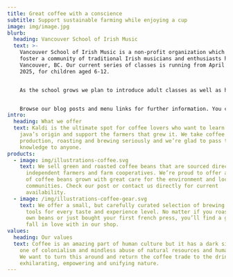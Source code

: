 ```yaml
---
title: Great coffee with a conscience
subtitle: Support sustainable farming while enjoying a cup
image: img/image.jpg
blurb:
  heading: Vancouver School of Irish Music
  text: >-
    Vancouver School of Irish Music is a non-profit organization which aims to
    foster a community of traditional Irish musicians and enthusiasts here in
    Vancouver, BC. Our current series of classes is running from April - June
    2025, for children aged 6-12.


    As the school grows we plan to introduce adult classes as well as host concerts and masterclasses from visiting musicians.


    Browse our blog posts and menu links for further information. You can email us at the address below, or subscribe to our email newsletter on our Contact page.
intro:
  heading: What we offer
  text: Kaldi is the ultimate spot for coffee lovers who want to learn about their
    java’s origin and support the farmers that grew it. We take coffee
    production, roasting and brewing seriously and we’re glad to pass that
    knowledge to anyone.
products:
  - image: img/illustrations-coffee.svg
    text: We sell green and roasted coffee beans that are sourced directly from
      independent farmers and farm cooperatives. We’re proud to offer a variety
      of coffee beans grown with great care for the environment and local
      communities. Check our post or contact us directly for current
      availability.
  - image: /img/illustrations-coffee-gear.svg
    text: We offer a small, but carefully curated selection of brewing gear and
      tools for every taste and experience level. No matter if you roast your
      own beans or just bought your first french press, you’ll find a gadget to
      fall in love with in our shop.
values:
  heading: Our values
  text: Coffee is an amazing part of human culture but it has a dark side too –
    one of colonialism and mindless abuse of natural resources and human lives.
    We want to turn this around and return the coffee trade to the drink’s
    exhilarating, empowering and unifying nature.
---
```

